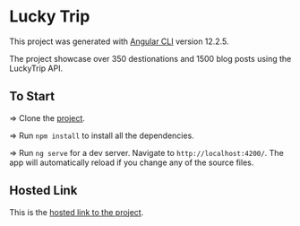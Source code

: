 # Lucky Trip

This project was generated with [Angular CLI](https://github.com/angular/angular-cli) version 12.2.5.

The project showcase over 350 destionations and 1500 blog posts using the LuckyTrip API.

## To Start

=> Clone the [project](https://github.com/lawaldare/lucky-trip.git).

=> Run `npm install` to install all the dependencies.

=> Run `ng serve` for a dev server. Navigate to `http://localhost:4200/`. The app will automatically reload if you change any of the source files.

## Hosted Link

This is the [hosted link to the project](https://lucky-trip.netlify.app/).
